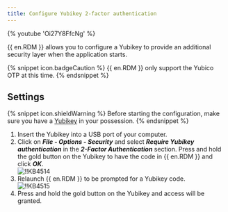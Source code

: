 ```yaml
---
title: Configure Yubikey 2-factor authentication
---
```

{% youtube 'Oi27Y8FfcNg' %}

{{ en.RDM }} allows you to configure a Yubikey to provide an additional security layer when the application starts.

{% snippet icon.badgeCaution %}
{{ en.RDM }} only support the Yubico OTP at this time.
{% endsnippet %}

## Settings

{% snippet icon.shieldWarning %}
Before starting the configuration, make sure you have a [Yubikey](https://www.yubico.com/) in your possession.
{% endsnippet %}

1. Insert the Yubikey into a USB port of your computer.
1. Click on ***File - Options - Security*** and select ***Require Yubikey authentication*** in the ***2-Factor Authentication*** section. Press and hold the gold button on the Yubikey to have the code in {{ en.RDM }} and click ***OK***.  
![!!KB4514](https://webdevolutions.azureedge.net/docs/en/kb/KB4514.png)
1. Relaunch {{ en.RDM }} to be prompted for a Yubikey code.  
![!!KB4515](https://webdevolutions.azureedge.net/docs/en/kb/KB4515.png)
1. Press and hold the gold button on the Yubikey and access will be granted.
